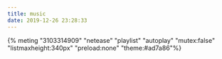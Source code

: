 ```yaml
---
title: music
date: 2019-12-26 23:28:33
---
```


{% meting "3103314909" "netease" "playlist" "autoplay" "mutex:false" "listmaxheight:340px" "preload:none" "theme:#ad7a86"%}

